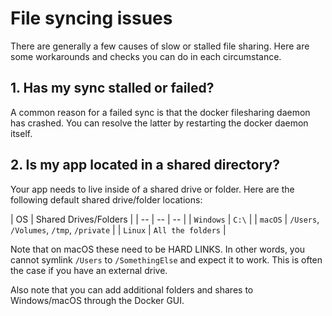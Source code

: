 # File syncing issues

There are generally a few causes of slow or stalled file sharing. Here are some workarounds and checks you can do in each circumstance.

## 1. Has my sync stalled or failed?

A common reason for a failed sync is that the docker filesharing daemon has crashed. You can resolve the latter by restarting the docker daemon itself.

## 2. Is my app located in a shared directory?

Your app needs to live inside of a shared drive or folder. Here are the following default shared drive/folder locations:

| OS | Shared Drives/Folders |
| -- | -- | -- |
| `Windows` | `C:\`  |
| `macOS` | `/Users`, `/Volumes`, `/tmp`, `/private` |
| `Linux` | `All the folders` |

Note that on macOS these need to be HARD LINKS. In other words, you cannot symlink `/Users` to `/SomethingElse` and expect it to work. This is often the case if you have an external drive.

Also note that you can add additional folders and shares to Windows/macOS through the Docker GUI.
